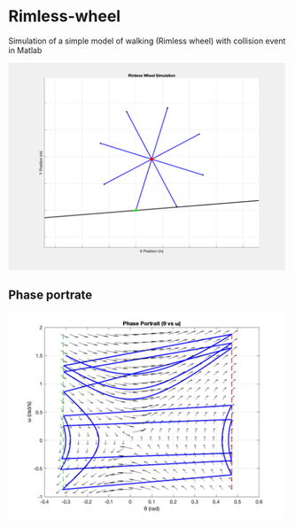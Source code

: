 # Rimless-wheel
Simulation of a simple model of walking (Rimless wheel) with collision event in Matlab


<img src="rimless_wheel.gif" alt="Astar-map1" width="500">

## Phase portrate
<img src="rimless_wheelpp.png" alt="Astar-map1" width="500">
